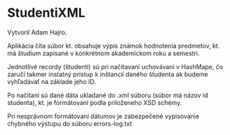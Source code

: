 # StudentiXML
Vytvoril Adam Hajro.

Aplikácia číta súbor kt. obsahuje výpis známok hodnotenia predmetov, kt. má študium zapísané v konkrétnom
akademickom roku a semestri.

Jednotlivé recordy (študenti) sú pri načítavaní uchovávaní v HashMape, čo zaručí takmer instatný prístup k inštancií
daného študenta ak budeme vyhľadávať na základe jeho ID.

Po načítaní sú dané dáta ukladané do .xml súboru (súbor má názov id studenta), kt. je formátovaní podla priloženeho 
XSD schémy.

Pri nesprávnom formátovaní dátumov je zabezpečené vypisovanie chybného výstupu do súboru errors-log.txt
